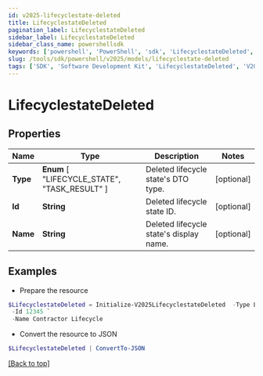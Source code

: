 ```yaml
---
id: v2025-lifecyclestate-deleted
title: LifecyclestateDeleted
pagination_label: LifecyclestateDeleted
sidebar_label: LifecyclestateDeleted
sidebar_class_name: powershellsdk
keywords: ['powershell', 'PowerShell', 'sdk', 'LifecyclestateDeleted', 'V2025LifecyclestateDeleted'] 
slug: /tools/sdk/powershell/v2025/models/lifecyclestate-deleted
tags: ['SDK', 'Software Development Kit', 'LifecyclestateDeleted', 'V2025LifecyclestateDeleted']
---
```



# LifecyclestateDeleted

## Properties

Name | Type | Description | Notes
------------ | ------------- | ------------- | -------------
**Type** |  **Enum** [  "LIFECYCLE_STATE",    "TASK_RESULT" ] | Deleted lifecycle state's DTO type. | [optional] 
**Id** | **String** | Deleted lifecycle state ID. | [optional] 
**Name** | **String** | Deleted lifecycle state's display name. | [optional] 

## Examples

- Prepare the resource
```powershell
$LifecyclestateDeleted = Initialize-V2025LifecyclestateDeleted  -Type LIFECYCLE_STATE `
 -Id 12345 `
 -Name Contractor Lifecycle
```

- Convert the resource to JSON
```powershell
$LifecyclestateDeleted | ConvertTo-JSON
```


[[Back to top]](#) 

